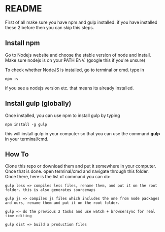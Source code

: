 # README

First of all make sure you have npm and gulp installed. if you have installed these 2 before then you can skip this steps.

## Install npm

Go to Nodejs website and choose the stable version of node and install. Make sure nodejs is on your PATH ENV. (google this if you're unsure)

To check whether NodeJS is installed, go to terminal or cmd. type in 
```
npm -v
```

if you see a nodejs version etc. that means its already installed.

## Install gulp (globally)

Once installed, you can use npm to install gulp by typing 

```
npm install -g gulp
```

this will install gulp in your computer so that you can use the command **gulp** in your terminal/cmd.

## How To

Clone this repo or download them and put it somewhere in your computer. Once that is done. open terminal/cmd and navigate through this folder. Once there, here is the list of command you can do:

```
gulp less => compiles less files, rename them, and put it on the root folder. this is also generates sourcemaps

gulp js => compiles js files which includes the one from node packages and ours, rename them and put it on the root folder.

gulp => do the previous 2 tasks and use watch + browsersync for real time editing

gulp dist => build a production files
```
